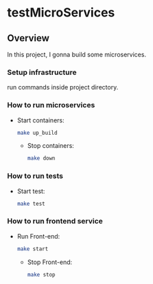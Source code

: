 # testMicroServices

## Overview
In this project, I gonna build some microservices.

### Setup infrastructure
run commands inside project directory.

### How to run microservices
- Start containers:

    ```bash
    make up_build
    ```
    
  - Stop containers:

    ```bash
    make down
    ```
### How to run tests
- Start test:

    ```bash
    make test
    ```

### How to run frontend service 

- Run Front-end:

    ```bash
    make start
    ```
    
  - Stop Front-end:

    ```bash
    make stop
    ```
